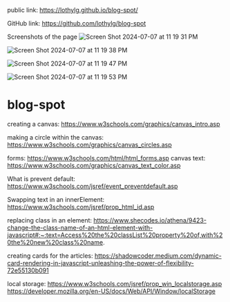 public link: https://lothylg.github.io/blog-spot/

GitHub link: https://github.com/lothylg/blog-spot

Screenshots of the page
![Screen Shot 2024-07-07 at 11 19 31 PM](https://github.com/lothylg/blog-spot/assets/171598913/66f1891f-9f52-46a5-a5be-275b64c7c8a7)

![Screen Shot 2024-07-07 at 11 19 38 PM](https://github.com/lothylg/blog-spot/assets/171598913/a45b904c-801a-4414-aff6-ce4391019a7b)


![Screen Shot 2024-07-07 at 11 19 47 PM](https://github.com/lothylg/blog-spot/assets/171598913/1ebbbc43-2e63-4a00-9a4d-8428ed92e7a5)


![Screen Shot 2024-07-07 at 11 19 53 PM](https://github.com/lothylg/blog-spot/assets/171598913/acf6ea9d-c743-48cb-a414-3a6b47d48190)

# blog-spot

creating a canvas: https://www.w3schools.com/graphics/canvas_intro.asp

making a circle within the canvas: https://www.w3schools.com/graphics/canvas_circles.asp

forms: https://www.w3schools.com/html/html_forms.asp
canvas text: https://www.w3schools.com/graphics/canvas_text_color.asp

What is prevent default: https://www.w3schools.com/jsref/event_preventdefault.asp

Swapping text in an innerElement: https://www.w3schools.com/jsref/prop_html_id.asp


replacing class in an element: https://www.shecodes.io/athena/9423-change-the-class-name-of-an-html-element-with-javascript#:~:text=Access%20the%20classList%20property%20of,with%20the%20new%20class%20name.

creating cards for the articles: https://shadowcoder.medium.com/dynamic-card-rendering-in-javascript-unleashing-the-power-of-flexibility-72e55130b091

local storage: https://www.w3schools.com/jsref/prop_win_localstorage.asp
https://developer.mozilla.org/en-US/docs/Web/API/Window/localStorage


